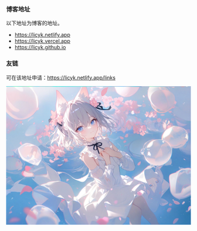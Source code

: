 ### 博客地址
以下地址为博客的地址。

- https://licyk.netlify.app
- https://licyk.vercel.app
- https://licyk.github.io


### 友链
可在该地址申请：https://licyk.netlify.app/links

![image](image.jpg)
